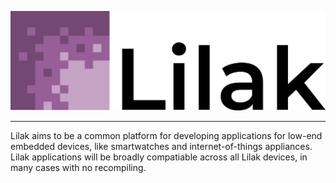 ![Lilak](art/logo_hq.png)

---

Lilak aims to be a common platform for developing applications for low-end embedded devices, like smartwatches and internet-of-things appliances. Lilak applications will be broadly compatiable across all Lilak devices, in many cases with no recompiling.


